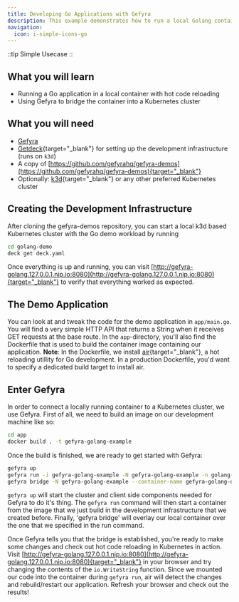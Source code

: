 ```yaml
---
title: Developing Go Applications with Gefyra
description: This example demonstrates how to run a local Golang container with hot code reloading as part of your Kubernetes namespace.
navigation:
  icon: i-simple-icons-go
---
```

::tip
Simple Usecase
::

## What you will learn

* Running a Go application in a local container with hot code reloading
* Using Gefyra to bridge the container into a Kubernetes cluster

## What you will need

* [Gefyra](/en/quick-start/installation)
* [Getdeck](https://github.com/Getdeck/getdeck){target="_blank"} for setting up the development infrastructure (runs on `k3d`)
* A copy of [https://github.com/gefyrahq/gefyra-demos](https://github.com/gefyrahq/gefyra-demos){target="_blank"}
* Optionally: [k3d](https://k3d.io){target="_blank"} or any other preferred Kubernetes cluster

## Creating the Development Infrastructure

After cloning the gefyra-demos repository, you can start a local k3d based Kubernetes cluster with the Go demo workload by running

```sh
cd golang-demo
deck get deck.yaml
```

Once everything is up and running, you can visit [http://gefyra-golang.127.0.0.1.nip.io:8080](http://gefyra-golang.127.0.0.1.nip.io:8080){target="_blank"} to verify that everything worked as expected.

## The Demo Application

You can look at and tweak the code for the demo application in `app/main.go`. You will find a very simple HTTP API that returns a String when it receives GET requests at the base route.
In the `app`-directory, you'll also find the Dockerfile that is used to build the container image containing our application. 
**Note**: In the Dockerfile, we install [air](https://github.com/cosmtrek/air){target="_blank"}, a hot reloading utillity for Go development. In a production Dockerfile, you'd want to specify a dedicated 
build target to install air.

## Enter Gefyra

In order to connect a locally running container to a Kubernetes cluster, we use Gefyra.
First of all, we need to build an image on our development machine like so:

```sh
cd app
docker build . -t gefyra-golang-example
```

Once the build is finished, we are ready to get started with Gefyra:

```sh
gefyra up
gefyra run -i gefyra-golang-example -N gefyra-golang-example -n golang-demo -c air -v $(pwd):/app
gefyra bridge -N gefyra-golang-example --container-name gefyra-golang-demo --deployment gefyra-golang-demo --port 3333:3333 -n golang-example
```

`gefyra up` will start the cluster and client side components needed for Gefyra to do it's thing.
The `gefyra run` command will then start a container from the image that we just build in the development infrastructure that we created before.
Finally, 'gefyra bridge' will overlay our local container over the one that we specified in the run command.

Once Gefyra tells you that the bridge is established, you're ready to make some changes and check out hot code reloading in Kubernetes in action.
Visit [http://gefyra-golang.127.0.0.1.nip.io:8080](http://gefyra-golang.127.0.0.1.nip.io:8080){target="_blank"} in your browser and try changing the contents of the
`io.WriteString` function. Since we mounted our code into the container during `gefyra run`, air will detect the changes and rebuild/restart our application.
Refresh your browser and check out the results!

